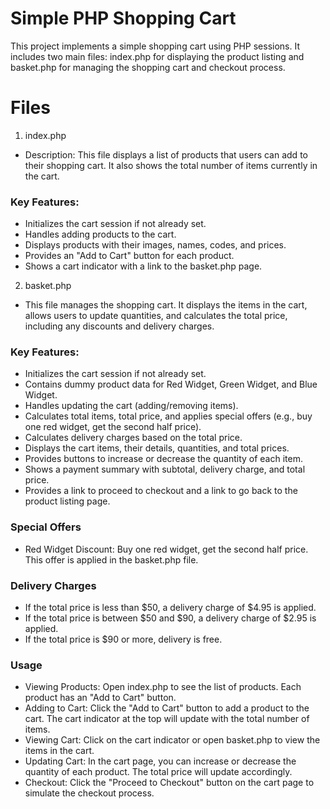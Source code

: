 
# Simple PHP Shopping Cart

This project implements a simple shopping cart using PHP sessions. It includes two main files: index.php for displaying the product listing and basket.php for managing the shopping cart and checkout process.

# Files
1. index.php
- Description: This file displays a list of products that users can add to their shopping cart. It also shows the total number of items currently in the cart.
### Key Features:
- Initializes the cart session if not already set.
- Handles adding products to the cart.
- Displays products with their images, names, codes, and prices.
- Provides an "Add to Cart" button for each product.
- Shows a cart indicator with a link to the basket.php page.

2. basket.php
- This file manages the shopping cart. It displays the items in the cart, allows users to update quantities, and calculates the total price, including any discounts and delivery charges.
### Key Features:
- Initializes the cart session if not already set.
- Contains dummy product data for Red Widget, Green Widget, and Blue Widget.
- Handles updating the cart (adding/removing items).
- Calculates total items, total price, and applies special offers (e.g., buy one red widget, get the second half price).
- Calculates delivery charges based on the total price.
- Displays the cart items, their details, quantities, and total prices.
- Provides buttons to increase or decrease the quantity of each item.
- Shows a payment summary with subtotal, delivery charge, and total price.
- Provides a link to proceed to checkout and a link to go back to the product listing page.

### Special Offers
- Red Widget Discount: Buy one red widget, get the second half price. This offer is applied in the basket.php file.

### Delivery Charges
 - If the total price is less than $50, a delivery charge of $4.95 is applied.
- If the total price is between $50 and $90, a delivery charge of $2.95 is applied.
- If the total price is $90 or more, delivery is free.

### Usage
- Viewing Products: Open index.php to see the list of products. Each product has an "Add to Cart" button.
- Adding to Cart: Click the "Add to Cart" button to add a product to the cart. The cart indicator at the top will update with the total number of items.
- Viewing Cart: Click on the cart indicator or open basket.php to view the items in the cart.
- Updating Cart: In the cart page, you can increase or decrease the quantity of each product. The total price will update accordingly.
- Checkout: Click the "Proceed to Checkout" button on the cart page to simulate the checkout process.
